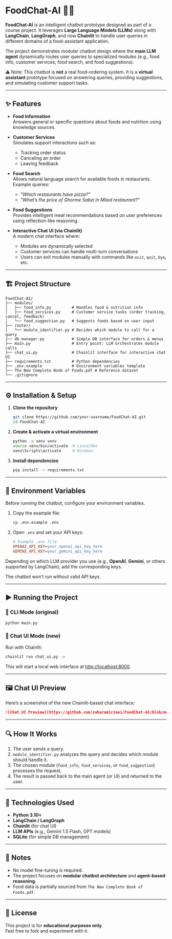 # FoodChat-AI 🍴🤖

**FoodChat-AI** is an intelligent chatbot prototype designed as part of a course project. It leverages **Large Language Models (LLMs)** along with **LangChain**, **LangGraph**, and now **Chainlit** to handle user queries in different domains of a food-assistant application.  

The project demonstrates modular chatbot design where the **main LLM agent** dynamically routes user queries to specialized modules (e.g., food info, customer services, food search, and food suggestions).  

⚠️ Note: This chatbot is **not** a real food-ordering system. It is a **virtual assistant** prototype focused on answering queries, providing suggestions, and simulating customer support tasks.  

---

## ✨ Features

- **Food Information**  
  Answers general or specific questions about foods and nutrition using knowledge sources.  

- **Customer Services**  
  Simulates support interactions such as:  
  - Tracking order status  
  - Canceling an order  
  - Leaving feedback  

- **Food Search**  
  Allows natural language search for available foods in restaurants.  
  Example queries:  
  - *"Which restaurants have pizza?"*  
  - *"What’s the price of Ghorme Sabzi in Milad restaurant?"*  

- **Food Suggestions**  
  Provides intelligent meal recommendations based on user preferences using reflection-like reasoning.  

- **Interactive Chat UI (via Chainlit)**  
  A modern chat interface where:  
  - Modules are dynamically selected  
  - Customer services can handle multi-turn conversations  
  - Users can exit modules manually with commands like `exit`, `quit`, `bye`, etc.  

---

## 🏗 Project Structure

```
FoodChat-AI/
├── modules/
│   ├── food_info.py         # Handles food & nutrition info
│   ├── food_services.py     # Customer service tasks (order tracking, cancel, feedback)
│   └── food_suggestion.py   # Suggests foods based on user input
├── router/
│   └── module_identifier.py # Decides which module to call for a query
├── db_manager.py            # Simple DB interface for orders & menus
├── main.py                  # Entry point: LLM orchestrates module calls
├── chat_ui.py               # Chainlit interface for interactive chat UI
├── requirements.txt         # Python dependencies
├── .env.example             # Environment variables template
├── The New Complete Book of Foods.pdf # Reference dataset
└── .gitignore
```

---

## ⚙️ Installation & Setup

1. **Clone the repository**  
   ```bash
   git clone https://github.com/your-username/FoodChat-AI.git
   cd FoodChat-AI
   ```

2. **Create & activate a virtual environment**  
   ```bash
   python -m venv venv
   source venv/bin/activate  # Linux/Mac
   venv\Scripts\activate     # Windows
   ```

3. **Install dependencies**  
   ```bash
   pip install -r requirements.txt
   ```

---

## 🔑 Environment Variables

Before running the chatbot, configure your environment variables.  

1. Copy the example file:  
   ```bash
   cp .env.example .env
   ```

2. Open `.env` and set your API keys:  
   ```ini
   # Example .env file
   OPENAI_API_KEY=your_openai_api_key_here
   GEMINI_API_KEY=your_gemini_api_key_here
   ```

Depending on which LLM provider you use (e.g., **OpenAI**, **Gemini**, or others supported by LangChain), add the corresponding keys.  

The chatbot won’t run without valid API keys.  

---

## ▶️ Running the Project

### 🔹 CLI Mode (original)
```bash
python main.py
```

### 🔹 Chat UI Mode (new)
Run with Chainlit:
```bash
chainlit run chat_ui.py -w
```
This will start a local web interface at [http://localhost:8000](http://localhost:8000).  

---

## 🖼 Chat UI Preview

Here’s a screenshot of the new Chainlit-based chat interface:  

```markdown
![Chat UI Preview](https://github.com/zaharamirzaei/FoodChat-AI/blob/main/assets/chainlit.png?raw=true)
```

---

## 🔍 How It Works

1. The user sends a query.  
2. `module_identifier.py` analyzes the query and decides which module should handle it.  
3. The chosen module (`food_info`, `food_services`, or `food_suggestion`) processes the request.  
4. The result is passed back to the main agent (or UI) and returned to the user.  

---

## 🚀 Technologies Used

- **Python 3.10+**
- **LangChain / LangGraph**
- **Chainlit** (for chat UI)
- **LLM APIs** (e.g., Gemini 1.5 Flash, GPT models)
- **SQLite** (for simple DB management)

---

## 📌 Notes

- No model fine-tuning is required.  
- The project focuses on **modular chatbot architecture** and **agent-based reasoning**.  
- Food data is partially sourced from `The New Complete Book of Foods.pdf`.  

---

## 📜 License

This project is for **educational purposes only**.  
Feel free to fork and experiment with it.  
